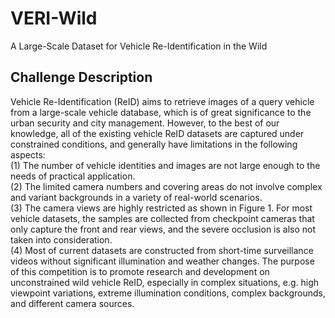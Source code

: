 # VERI-Wild
A Large-Scale Dataset for Vehicle Re-Identification in the Wild

## Challenge Description
Vehicle Re-Identification (ReID) aims to retrieve images of a query vehicle from a large-scale vehicle database, which is of great significance to the urban security and city management. However, to the best of our knowledge, all of the existing vehicle ReID datasets are captured under constrained conditions, and generally have limitations in the following aspects:   
(1) The number of vehicle identities and images are not large enough to the needs of practical application.   
(2) The limited camera numbers and covering areas do not involve complex and variant backgrounds in a variety of real-world scenarios.   
(3) The camera views are highly restricted as shown in Figure 1. For most vehicle datasets, the samples are collected from checkpoint cameras that only capture the front and rear views, and the severe occlusion is also not taken into consideration.   
(4) Most of current datasets are constructed from short-time surveillance videos without significant illumination and weather changes. The purpose of this competition is to promote research and development on unconstrained wild vehicle ReID, especially in complex situations, e.g. high viewpoint variations, extreme illumination conditions, complex backgrounds, and different camera sources.  
